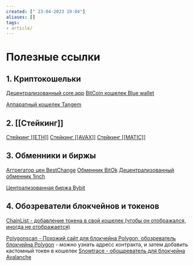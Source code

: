 ```yaml
---
created: [" 23-04-2023 19:04"]
aliases: []
tags:
- article/
---
```


# Полезные ссылки


## 1. Криптокошельки

[Децентрализованный core.app](https://core.app/)
[BitCoin кошелек Blue wallet](https://bluewallet.io/desktop-bitcoin-wallet/)

[Аппаратный кошелек Tangem](https://tangem.com/ru/)

## 2. [[Стейкинг]]
[Стейкинг [[ETH]]](https://lido.fi)
[Стейкинг [[AVAX]]](https://benqi.fi)
[Стейкинг [[MATIC]]](https://www.staderlabs.com)


## 3. Обменники и биржы
[Аггрегатор цен BestChange](https://www.bestchange.ru)
[Обменник BitOk](https://bitokk.biz/exchange/SBERRUB/BTC/MSK?rid=56085)
[Децентрализованный обменник 1inch](https://app.1inch.io/#/1/simple/swap/ETH/DAI)

[Централизованная биржа Bybit](https://www.bybit.com/sign-up?affiliate_id=45088&group_id=0&group_type=1)

## 4. Обозреватели блокчейнов и токенов
[ChainList - добавление токена в свой кошелек (чтобы он отображался, иногда не отображается)](https://chainlist.org)


[Polygonscan - Похожий сайт для блокчейна Polygon, обозреватель блокчейна Polygon](https://polygonscan.com) - можно узнать адресс контракта, и затем добавить кастомный токен в кошелек
[Snowtrace - обощреватель для блокчейна Avalanche](https://snowtrace.io)